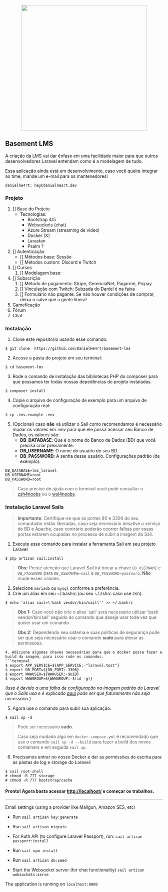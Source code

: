 <p align="center"><a href="https://laravel.com" target="_blank"><img src="https://raw.githubusercontent.com/laravel/art/master/logo-lockup/5%20SVG/2%20CMYK/1%20Full%20Color/laravel-logolockup-cmyk-red.svg" width="400"></a></p>


## Basement LMS

A criação da LMS vai dar ênfase em uma facilidade maior para que outros desenvolvedores Laravel entendam como é a modelagem de tudo.


Essa aplicação ainda está em desenvolvimento, caso você queira integrar ao time, mande um e-mail para os mantenedores!

```
danielhe4rt: hey@danielheart.dev
```

### Projeto
1. [] Base do Projeto
    * Tecnologias:
        * Bootstrap 4/5
        * Websockets (chat)
        * Azure Stream (streaming de video)
        * Docker [X]
        * Larastan
        * Psalm ?
2. [] Autenticação
    * [] Métodos base: Sessão
    * [] Métodos custom: Discord e Twitch
3. [] Cursos
    1. [] Modelagem base:
4. [] Subscrição
    1. [] Método de pagamento: Stripe, GerenciaNet, Pagarme, Picpay
    2. [] Vinculação com Twitch: Subzada do Daniel é na faixa
    3. [] Formulário não pagante: Se não houver condições de comprar, deixa o salve que a gente libera!
5. Gameficação
6. Fórum
7. Chat

### Instalação
1. Clone este repositório usando esse comando:
```terminal
$ git clone  https://github.com/DanielHe4rt/basement-lms
```
2. Acesse a pasta do projeto em seu terminal:
```terminal
$ cd basement-lms
```
3. Rode o comando de instalação das bibliotecas PHP do composer para que possamos ter todas nossas depedências do projeto instaladas.
```terminal
$ composer install
``` 
4. Copie o arquivo de configuração de exemplo para um arquivo de configuração real:
```terminal
$ cp .env.example .env
```

5. (Opcional) caso **não** vá utilizar o Sail como recomendamos é necessário mudar os valores em .env para que ele possa acessar seu Banco de Dados, os valores são:
    * **DB_DATABASE**: Que é o nome do Banco de Dados (BD) que você precisa criar previamente.
    * **DB_USERNAME**: O nome do usuário do seu BD.
    * **DB_PASSWORD**: A senha desse usuário.
Configurações padrão (de exemplo):
```
DB_DATABASE=lms_laravel
DB_USERNAME=root
DB_PASSWORD=root
```

> Caso precise de ajuda com o terminal você pode consultar o [zsh4noobs](https://github.com/edersonferreira/zsh4noobs) ou o [wsl4noobs](https://github.com/SaLandini/wsl4noobs).

### Instalação Laravel Sails

> **Importante**: Certifique-se que as portas 80 e 3306 do seu computador estão liberadas, caso seja necessário desative o serviço de BD e Apache, caso contrário poderão ocorrer falhas por essas portas estarem ocupadas no processo de subir a imagem do Sail.

1. Execute esse comando para instalar a ferramenta Sail em seu projeto Laravel
```terminal
$ php artisan sail:install
```
> **Obs:** Preste atenção que Laravel Sail irá trocar a chave `DB_USERNAME` e `DB_PASSWORD` para `DB_USERNAME=sail` e `DB_PASSWORD=password`. **Não** mude esses valores.

2. Selecione `mariadb` ou `mysql` conforme a preferência.
3. Crie um alias em seu ~/.bashrc (ou seu ~/.zshrc caso use zsh).
```terminal
$ echo 'alias sail=\'bash vendor/bin/sail\'' >> ~/.bashrc
```

> **Obs 1:** Caso você não crie o alias 'sail' será necessário utilizar 'bash vendor/bin/sail' seguido do comando que deseja usar toda vez que quiser usar um comando.

> **Obs 2:** Dependendo seu sistema e suas políticas de segurança pode ser que seja necessário usar o comando **sudo** para elevar as permissões.
```
4. Adicione algumas chaves necessárias para que o docker possa fazer a build da imagem, para isso rode os comandos.
```terminal
$ export APP_SERVICE=${APP_SERVICE:-"laravel.test"}
$ export DB_PORT=${DB_PORT:-3306}
$ export WWWUSER=${WWWUSER:-$UID}
$ export WWWGROUP=${WWWGROUP:-$(id -g)}
```
(*Isso é devido a uma falha de configuração na imagem padrão do Laravel que o Sails usa e é explicado [aqui](https://stackoverflow.com/a/67508274) pode ser que futuramente não seja necessário.*)

5. Agora use o comando para subir sua aplicação.
```terminal
$ sail up -d
```
> Pode ser necessário **sudo**.

> Caso seja mudado algo em `docker-compose.yml` é recomendado que use o comando `sail up -d --build` para fazer a build dos novos containers e em seguida `sail up`.

6. Precisamos entrar no nosso Docker e dar as permissões de escrita para as pastas de log e storage do Laravel:
```
$ sail root-shell
# chmod -R 777 storage
# chmod -R 777 bootstrap/cache
```

#### Pronto! Agora basta acessar [http://localhost/](http://localhost/) e começar os trabalhos.

<hr>

Email settings (using a provider like Mailgun, Amazon SES, etc)

* Run `sail artisan key:generate`
* Run `sail artisan migrate`
* For Auth API (to configure Laravel Passport), run: `sail artisan passport:install`
* Run `sail npm install`
* Run `sail artisan db:seed`

* Start the Websocket server (for chat functionality) `sail artisan websockets:serve`



The application is running on `localhost:8000`
